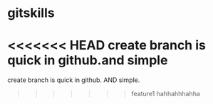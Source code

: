 # gitskills
<<<<<<< HEAD
create branch is quick in github.and simple
=======
create branch is quick in github. AND simple.
>>>>>>> feature1
hahhahhhahha